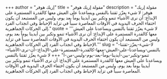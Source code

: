 +++
author = "إريك هوفر"
title = "مقولة إريك هوفر"
description = "مقولة إريك هوفر: لا شيء يعزّز ثقتنا بالنفس ويساعدنا على العيش معها كالقدرة المستمرة على الإبداع: أن نرى الأشياء تنمو وتكبر بين أيدينا يوماً بعد يوم، وليس من المستبعد أن يكون اختفاء الحرف اليدوية في الأوقات المعاصرة سبباً في تزايد الإحباط وفي انجذاب الفرد إلى الحركات الجماهيرية."
quote = '''لا شيء يعزّز ثقتنا بالنفس ويساعدنا على العيش معها كالقدرة المستمرة على الإبداع: أن نرى الأشياء تنمو وتكبر بين أيدينا يوماً بعد يوم، وليس من المستبعد أن يكون اختفاء الحرف اليدوية في الأوقات المعاصرة سبباً في تزايد الإحباط وفي انجذاب الفرد إلى الحركات الجماهيرية.'''
slug = "لا-شيء-يعزّز-ثقتنا-بالنفس-ويساعدنا-على-العيش-معها-كالقدرة-المستمرة-على-الإبداع:-أن-نرى-الأشياء-تنمو-وتكبر-بين-أيدينا-يوماً-بعد-يوم-وليس-من-ا"
+++
لا شيء يعزّز ثقتنا بالنفس ويساعدنا على العيش معها كالقدرة المستمرة على الإبداع: أن نرى الأشياء تنمو وتكبر بين أيدينا يوماً بعد يوم، وليس من المستبعد أن يكون اختفاء الحرف اليدوية في الأوقات المعاصرة سبباً في تزايد الإحباط وفي انجذاب الفرد إلى الحركات الجماهيرية.
